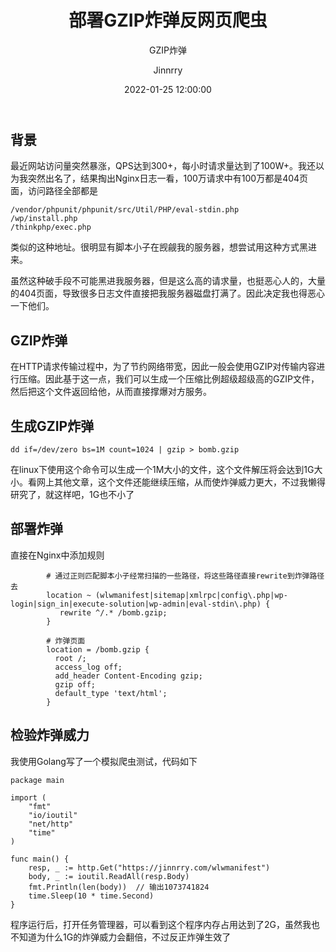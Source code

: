 ﻿---
layout:     post
title:      "部署GZIP炸弹反网页爬虫"
subtitle:   " GZIP炸弹"
date:       2022-01-25 12:00:00
author:     "Jinnrry"
header-img: "img/23.jpg"
catalog: true
tags:
    - Nginx
---
## 背景

最近网站访问量突然暴涨，QPS达到300+，每小时请求量达到了100W+。我还以为我突然出名了，结果掏出Nginx日志一看，100万请求中有100万都是404页面，访问路径全部都是

```
/vendor/phpunit/phpunit/src/Util/PHP/eval-stdin.php
/wp/install.php
/thinkphp/exec.php
```
类似的这种地址。很明显有脚本小子在觊觎我的服务器，想尝试用这种方式黑进来。

虽然这种破手段不可能黑进我服务器，但是这么高的请求量，也挺恶心人的，大量的404页面，导致很多日志文件直接把我服务器磁盘打满了。因此决定我也得恶心一下他们。

## GZIP炸弹

在HTTP请求传输过程中，为了节约网络带宽，因此一般会使用GZIP对传输内容进行压缩。因此基于这一点，我们可以生成一个压缩比例超级超级高的GZIP文件，然后把这个文件返回给他，从而直接撑爆对方服务。

## 生成GZIP炸弹

```
dd if=/dev/zero bs=1M count=1024 | gzip > bomb.gzip
```
在linux下使用这个命令可以生成一个1M大小的文件，这个文件解压将会达到1G大小。看网上其他文章，这个文件还能继续压缩，从而使炸弹威力更大，不过我懒得研究了，就这样吧，1G也不小了

## 部署炸弹

直接在Nginx中添加规则

```
        # 通过正则匹配脚本小子经常扫描的一些路径，将这些路径直接rewrite到炸弹路径去
        location ~ (wlwmanifest|sitemap|xmlrpc|config\.php|wp-login|sign_in|execute-solution|wp-admin|eval-stdin\.php) {
           rewrite ^/.* /bomb.gzip;
        }

        # 炸弹页面
        location = /bomb.gzip {
          root /;
          access_log off;
          add_header Content-Encoding gzip;
          gzip off;
          default_type 'text/html';
        }
```

## 检验炸弹威力

我使用Golang写了一个模拟爬虫测试，代码如下

```
package main

import (
	"fmt"
	"io/ioutil"
	"net/http"
	"time"
)

func main() {
	resp, _ := http.Get("https://jinnrry.com/wlwmanifest")
	body, _ := ioutil.ReadAll(resp.Body)
	fmt.Println(len(body))  // 输出1073741824
	time.Sleep(10 * time.Second)
}

```
程序运行后，打开任务管理器，可以看到这个程序内存占用达到了2G，虽然我也不知道为什么1G的炸弹威力会翻倍，不过反正炸弹生效了

